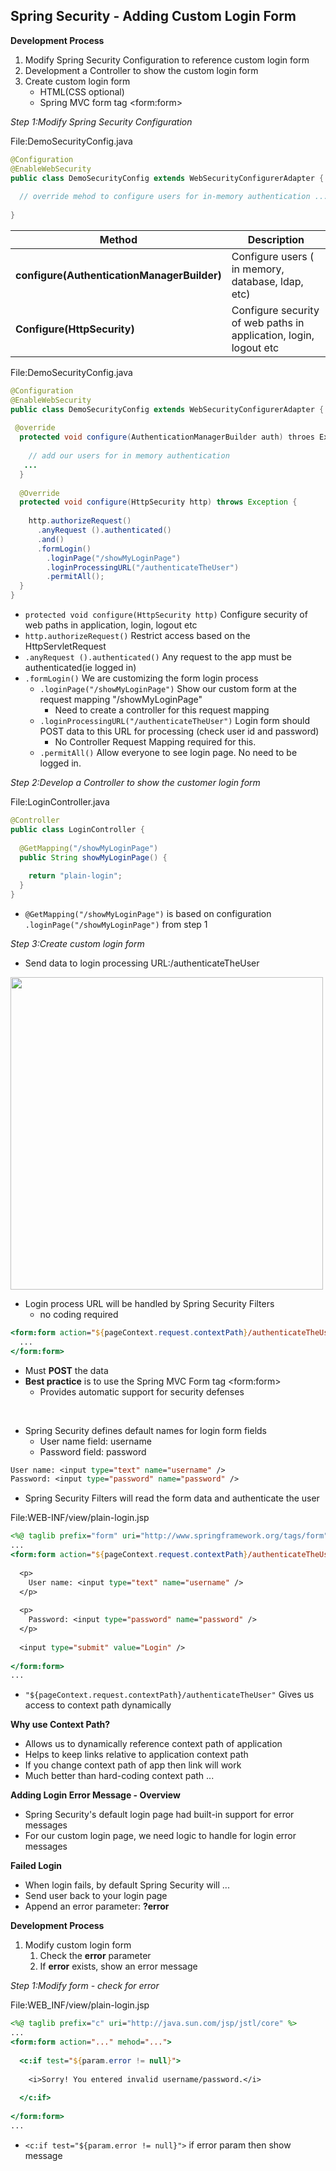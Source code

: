 ## Spring Security - Adding Custom Login Form


**Development Process**
1. Modify Spring Security Configuration to reference custom login form
2. Development a Controller to show the custom login form
3. Create custom login form
    + HTML(CSS optional)
    + Spring MVC form tag \<form:form>

_Step 1:Modify Spring Security Configuration_

File:DemoSecurityConfig.java
```JAVA
@Configuration
@EnableWebSecurity
public class DemoSecurityConfig extends WebSecurityConfigurerAdapter {
  
  // override mehod to configure users for in-memory authentication ...
  
}
```

| Method                                      | Description                                                       |
| ------------------------------------------- | ----------------------------------------------------------------- |
| **configure(AuthenticationManagerBuilder)** | Configure users ( in memory, database, ldap, etc)                 |
| **Configure(HttpSecurity)**                 | Configure security of web paths in application, login, logout etc |


File:DemoSecurityConfig.java
```JAVA
@Configuration
@EnableWebSecurity
public class DemoSecurityConfig extends WebSecurityConfigurerAdapter {
  
 @override
  protected void configure(AuthenticationManagerBuilder auth) throes Excepton {
    
    // add our users for in memory authentication
   ... 
  }
  
  @Override
  protected void configure(HttpSecurity http) throws Exception {
    
    http.authorizeRequest()
      .anyRequest ().authenticated()
      .and()
      .formLogin()
        .loginPage("/showMyLoginPage")
        .loginProcessingURL("/authenticateTheUser")
        .permitAll();
  }
}
```

+ `protected void configure(HttpSecurity http)` Configure security of web paths in application, login, logout etc
+ `http.authorizeRequest()` Restrict access based on the HttpServletRequest
+ `.anyRequest ().authenticated()` Any request to the app must be authenticated(ie logged in)
+ `.formLogin()` We are customizing the form login process
    + `.loginPage("/showMyLoginPage")` Show our custom form at the request mapping "/showMyLoginPage"
        + Need to create a controller for this request mapping
    + `.loginProcessingURL("/authenticateTheUser")` Login form should POST data to this URL for processing (check user id and password)
        + No Controller Request Mapping required for this.
    + `.permitAll()` Allow everyone to see login page. No need to be logged in.






_Step 2:Develop a Controller to show the customer login form_

File:LoginController.java
```JAVA
@Controller
public class LoginController {
  
  @GetMapping("/showMyLoginPage")
  public String showMyLoginPage() {
    
    return "plain-login";
  }
}
```
+ `@GetMapping("/showMyLoginPage")` is based on configuration `.loginPage("/showMyLoginPage")` from step 1

_Step 3:Create custom login form_
+ Send data to login processing URL:/authenticateTheUser

<img src="https://user-images.githubusercontent.com/80107049/190868932-bbd9ce8e-9c14-416d-aecf-7608aec5a97b.png" width="500" />


+ Login process URL will be handled by Spring Security Filters
    + no coding required

```JSP
<form:form action="${pageContext.request.contextPath}/authenticateTheUser" mehtod="POST">
  ...
</form:form>
```
+ Must **POST** the data
+ **Best practice** is to use the Spring MVC Form tag \<form:form>
    + Provides automatic support for security defenses

<br>

+ Spring Security defines default names for login form fields
    + User name field: username
    + Password field: password

```JSP
User name: <input type="text" name="username" />
Password: <input type="password" name="password" />
```
+ Spring Security Filters will read the form data and authenticate the user


File:WEB-INF/view/plain-login.jsp
```JSP
<%@ taglib prefix="form" uri="http://www.springframework.org/tags/form" %>
...
<form:form action="${pageContext.request.contextPath}/authenticateTheUser" mehtod="POST">
  
  <p>
    User name: <input type="text" name="username" />
  </p>
  
  <p>
    Password: <input type="password" name="password" />
  </p>
  
  <input type="submit" value="Login" />
  
</form:form>
...
```

+ `"${pageContext.request.contextPath}/authenticateTheUser"` Gives us access to context path dynamically

**Why use Context Path?**
+ Allows us to dynamically reference context path of application
+ Helps to keep links relative to application context path
+ If you change context path of app then link will work
+ Much better than hard-coding context path ...

**Adding Login Error Message - Overview**

+ Spring Security's default login page had built-in support for error messages
+ For our custom login page, we need logic to handle for login error messages


**Failed Login**

+ When login fails, by default Spring Security will ...
+ Send user back to your login page
+ Append an error parameter: **?error**

**Development Process**

1. Modify custom login form 
   1. Check the **error** parameter 
   2. If **error** exists, show an error message 

_Step 1:Modify form - check for error_

File:WEB_INF/view/plain-login.jsp
```JSP
<%@ taglib prefix="c" uri="http://java.sun.com/jsp/jstl/core" %>
...
<form:form action="..." mehod="...">
  
  <c:if test="${param.error != null}">
    
    <i>Sorry! You entered invalid username/password.</i>
    
  </c:if>
  
</form:form>
...
```

+ `<c:if test="${param.error != null}">` if error param then show message
